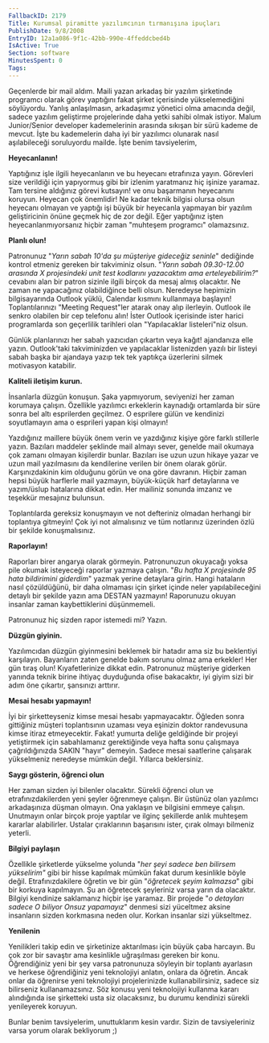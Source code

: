 ```yaml
---
FallbackID: 2179
Title: Kurumsal piramitte yazılımcının tırmanışına ipuçları
PublishDate: 9/8/2008
EntryID: 12a1a086-9f1c-42bb-990e-4ffeddcbed4b
IsActive: True
Section: software
MinutesSpent: 0
Tags: 
---
```

Geçenlerde bir mail aldım. Maili yazan arkadaş bir yazılım şirketinde
programcı olarak görev yaptığını fakat şirket içerisinde yükselemediğini
söylüyordu. Yanlış anlaşılmasın, arkadaşımız yönetici olma amacında
değil, sadece yazılım geliştirme projelerinde daha yetki sahibi olmak
istiyor. Malum Junior/Senior developer kademelerinin arasında sıkışan
bir sürü kademe de mevcut. İşte bu kademelerin daha iyi bir yazılımcı
olunarak nasıl aşılabileceği soruluyordu mailde. İşte benim
tavsiyelerim,

**Heyecanlanın!**

Yaptığınız işle ilgili heyecanlanın ve bu heyecanı etrafınıza yayın.
Görevleri size verildiği için yapıyormuş gibi bir izlenim yaratmanız hiç
işinize yaramaz. Tam tersine aldığınız görevi kutsayın! ve onu
başarmanın heyecanını koruyun. Heyecan çok önemlidir! Ne kadar teknik
bilgisi olursa olsun heyecanı olmayan ve yaptığı işi büyük bir heyecanla
yapmayan bir yazılım geliştiricinin önüne geçmek hiç de zor değil. Eğer
yaptığınız işten heyecanlanmıyorsanız hiçbir zaman "muhteşem programcı"
olamazsınız.

**Planlı olun!**

Patronunuz "*Yarın sabah 10'da şu müşteriye gideceğiz seninle*"
dediğinde kontrol etmeniz gereken bir takviminiz olsun. "*Yarın sabah
09.30-12.00 arasında X projesindeki unit test kodlarını yazacaktım ama
erteleyebilirim?*" cevabını alan bir patron sizinle ilgili birçok da
mesaj almış olacaktır. Ne zaman ne yapacağınız olabildiğince belli
olsun. Neredeyse hepimizin bilgisayarında Outlook yüklü, Calendar
kısmını kullanmaya başlayın! Toplantılarınızı "Meeting Request"ler
atarak onay alıp ilerleyin. Outlook ile senkro olabilen bir cep telefonu
alın! İster Outlook içerisinde ister harici programlarda son geçerlilik
tarihleri olan "Yapılacaklar listeleri"niz olsun.

Günlük planlarınızı her sabah yazıcıdan çıkartın veya kağıt! ajandanıza
elle yazın. Outlook'taki takviminizden ve yapılacaklar listenizden
yazılı bir listeyi sabah başka bir ajandaya yazıp tek tek yaptıkça
üzerlerini silmek motivasyon katabilir.

**Kaliteli iletişim kurun.**

İnsanlarla düzgün konuşun. Şaka yapmıyorum, seviyenizi her zaman
korumaya çalışın. Özellikle yazılımcı erkeklerin kaynadığı ortamlarda
bir süre sonra bel altı esprilerden geçilmez. O esprilere gülün ve
kendinizi soyutlamayın ama o esprileri yapan kişi olmayın!

Yazdığınız maillere büyük önem verin ve yazdığınız kişiye göre farklı
stillerle yazın. Bazıları maddeler şeklinde mail almayı sever, genelde
mail okumaya çok zamanı olmayan kişilerdir bunlar. Bazıları ise uzun
uzun hikaye yazar ve uzun mail yazılmasını da kendilerine verilen bir
önem olarak görür. Karşınızdakinin kim olduğunu görün ve ona göre
davranın. Hiçbir zaman hepsi büyük harflerle mail yazmayın, büyük-küçük
harf detaylarına ve yazım/üslup hatalarına dikkat edin. Her mailiniz
sonunda imzanız ve teşekkür mesajınız bulunsun.

Toplantılarda gereksiz konuşmayın ve not defteriniz olmadan herhangi bir
toplantıya gitmeyin! Çok iyi not almalısınız ve tüm notlarınız üzerinden
özlü bir şekilde konuşmalısınız.

**Raporlayın!**

Raporları birer angarya olarak görmeyin. Patronunuzun okuyacağı yoksa
pile okumak isteyeceği raporlar yazmaya çalışın. "*Bu hafta X projesinde
95 hata bildirimini giderdim*" yazmak yerine detaylara girin. Hangi
hataların nasıl çözüldüğünü, bir daha olmaması için şirket içinde neler
yapılabileceğini detaylı bir şekilde yazın ama DESTAN yazmayın!
Raporunuzu okuyan insanlar zaman kaybettiklerini düşünmemeli.

Patronunuz hiç sizden rapor istemedi mi? Yazın.

**Düzgün giyinin.**

Yazılımcıdan düzgün giyinmesini beklemek bir hatadır ama siz bu
beklentiyi karşılayın. Bayanların zaten genelde bakım sorunu olmaz ama
erkekler! Her gün tıraş olun! Kıyafetlerinize dikkat edin. Patronunuz
müşteriye giderken yanında teknik birine ihtiyaç duyduğunda ofise
bakacaktır, iyi giyim sizi bir adım öne çıkartır, şansınızı arttırır.

**Mesai hesabı yapmayın!**

İyi bir şirketteyseniz kimse mesai hesabı yapmayacaktır. Öğleden sonra
gittiğiniz müşteri toplantısının uzaması veya eşinizin doktor
randevusuna kimse itiraz etmeyecektir. Fakat! yumurta deliğe geldiğinde
bir projeyi yetiştirmek için sabahlamanız gerektiğinde veya hafta sonu
çalışmaya çağrıldığınızda SAKIN "hayır" demeyin. Sadece mesai saatlerine
çalışarak yükselmeniz neredeyse mümkün değil. Yıllarca beklersiniz.

**Saygı gösterin, öğrenci olun**

Her zaman sizden iyi bilenler olacaktır. Sürekli öğrenci olun ve
etrafınızdakilerden yeni şeyler öğrenmeye çalışın. Bir üstünüz olan
yazılımcı arkadaşınıza düşman olmayın. Ona yaklaşın ve bilgisini emmeye
çalışın. Unutmayın onlar birçok proje yaptılar ve ilginç şekillerde
anlık muhteşem kararlar alabilirler. Ustalar çıraklarının başarısını
ister, çırak olmayı bilmeniz yeterli.

**Bilgiyi paylaşın**

Özellikle şirketlerde yükselme yolunda "*her şeyi sadece ben bilirsem
yükselirim"* gibi bir hisse kapılmak mümkün fakat durum kesinlikle böyle
değil. Etrafınızdakilere öğretin ve bir gün "*öğretecek şeyim kalmazsa*"
gibi bir korkuya kapılmayın. Şu an öğretecek şeyleriniz varsa yarın da
olacaktır. Bilgiyi kendinize saklamanız hiçbir işe yaramaz. Bir projede
"*o detayları sadece O biliyor Onsuz yapamayız*" denmesi sizi yüceltmez
aksine insanların sizden korkmasına neden olur. Korkan insanlar sizi
yükseltmez.

**Yenilenin**

Yenilikleri takip edin ve şirketinize aktarılması için büyük çaba
harcayın. Bu çok zor bir savaştır ama kesinlikle uğraşılması gereken bir
konu. Öğrendiğiniz yeni bir şey varsa patronunuza söyleyin bir toplantı
ayarlasın ve herkese öğrendiğiniz yeni teknolojiyi anlatın, onlara da
öğretin. Ancak onlar da öğrenirse yeni teknolojiyi projelerinizde
kullanabilirsiniz, sadece siz bilirseniz kullanamazsınız. Söz konusu
yeni teknolojiyi kullanma kararı alındığında ise şirketteki usta siz
olacaksınız, bu durumu kendinizi sürekli yenileyerek koruyun.

Bunlar benim tavsiyelerim, unuttuklarım kesin vardır. Sizin de
tavsiyeleriniz varsa yorum olarak bekliyorum ;)


